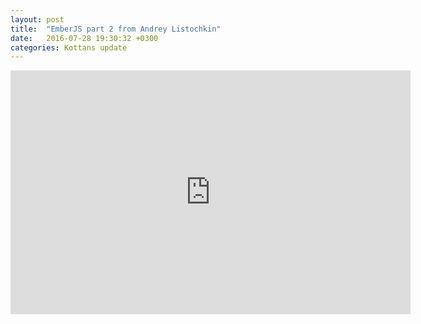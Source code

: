 ```yaml
---
layout: post
title:  "EmberJS part 2 from Andrey Listochkin"
date:   2016-07-28 19:30:32 +0300
categories: Kottans update
---
```


<iframe width="640" height="390" src="https://www.youtube.com/embed/nmpoOECFzzM" frameborder="0" allowfullscreen></iframe>
